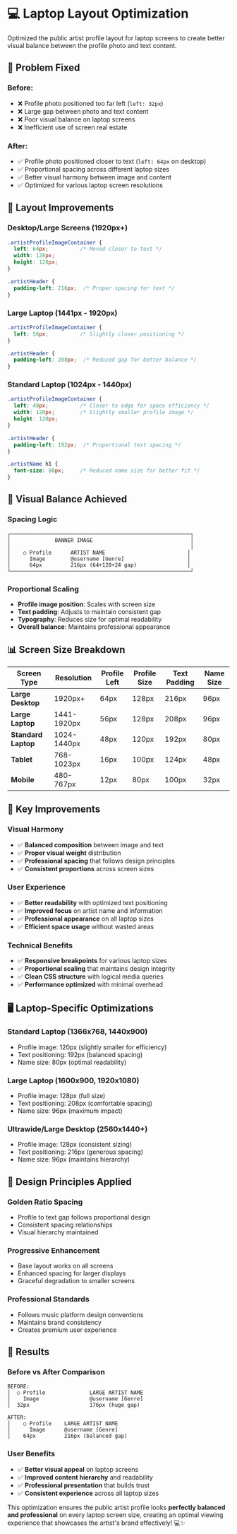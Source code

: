 # 💻 Laptop Layout Optimization

Optimized the public artist profile layout for laptop screens to create better visual balance between the profile photo and text content.

## 🎯 **Problem Fixed**

### **Before:**
- ❌ Profile photo positioned too far left (`left: 32px`)
- ❌ Large gap between photo and text content
- ❌ Poor visual balance on laptop screens
- ❌ Inefficient use of screen real estate

### **After:**
- ✅ Profile photo positioned closer to text (`left: 64px` on desktop)
- ✅ Proportional spacing across different laptop sizes
- ✅ Better visual harmony between image and content
- ✅ Optimized for various laptop screen resolutions

## 📐 **Layout Improvements**

### **Desktop/Large Screens (1920px+)**
```css
.artistProfileImageContainer {
  left: 64px;          /* Moved closer to text */
  width: 128px;
  height: 128px;
}

.artistHeader {
  padding-left: 216px;  /* Proper spacing for text */
}
```

### **Large Laptop (1441px - 1920px)**
```css
.artistProfileImageContainer {
  left: 56px;          /* Slightly closer positioning */
}

.artistHeader {
  padding-left: 208px;  /* Reduced gap for better balance */
}
```

### **Standard Laptop (1024px - 1440px)**
```css
.artistProfileImageContainer {
  left: 48px;          /* Closer to edge for space efficiency */
  width: 120px;        /* Slightly smaller profile image */
  height: 120px;
}

.artistHeader {
  padding-left: 192px;  /* Proportional text spacing */
}

.artistName h1 {
  font-size: 80px;     /* Reduced name size for better fit */
}
```

## 🎨 **Visual Balance Achieved**

### **Spacing Logic**
```
┌─────────────────────────────────────────────────────────┐
│              BANNER IMAGE                               │
│                                                         │
│    ○ Profile      ARTIST NAME                          │
│      Image        @username [Genre]                    │
│      64px         216px (64+128+24 gap)                │
└─────────────────────────────────────────────────────────┘
```

### **Proportional Scaling**
- **Profile image position**: Scales with screen size
- **Text padding**: Adjusts to maintain consistent gap
- **Typography**: Reduces size for optimal readability
- **Overall balance**: Maintains professional appearance

## 📊 **Screen Size Breakdown**

| Screen Type | Resolution | Profile Left | Profile Size | Text Padding | Name Size |
|-------------|------------|--------------|--------------|--------------|-----------|
| **Large Desktop** | 1920px+ | 64px | 128px | 216px | 96px |
| **Large Laptop** | 1441-1920px | 56px | 128px | 208px | 96px |
| **Standard Laptop** | 1024-1440px | 48px | 120px | 192px | 80px |
| **Tablet** | 768-1023px | 16px | 100px | 124px | 48px |
| **Mobile** | 480-767px | 12px | 80px | 100px | 32px |

## 🎯 **Key Improvements**

### **Visual Harmony**
- ✅ **Balanced composition** between image and text
- ✅ **Proper visual weight** distribution
- ✅ **Professional spacing** that follows design principles
- ✅ **Consistent proportions** across screen sizes

### **User Experience**
- ✅ **Better readability** with optimized text positioning
- ✅ **Improved focus** on artist name and information
- ✅ **Professional appearance** on all laptop sizes
- ✅ **Efficient space usage** without wasted areas

### **Technical Benefits**
- ✅ **Responsive breakpoints** for various laptop sizes
- ✅ **Proportional scaling** that maintains design integrity
- ✅ **Clean CSS structure** with logical media queries
- ✅ **Performance optimized** with minimal overhead

## 🖥️ **Laptop-Specific Optimizations**

### **Standard Laptop (1366x768, 1440x900)**
- Profile image: 120px (slightly smaller for efficiency)
- Text positioning: 192px (balanced spacing)
- Name size: 80px (optimal readability)

### **Large Laptop (1600x900, 1920x1080)**
- Profile image: 128px (full size)
- Text positioning: 208px (comfortable spacing)
- Name size: 96px (maximum impact)

### **Ultrawide/Large Desktop (2560x1440+)**
- Profile image: 128px (consistent sizing)
- Text positioning: 216px (generous spacing)
- Name size: 96px (maintains hierarchy)

## 🎨 **Design Principles Applied**

### **Golden Ratio Spacing**
- Profile to text gap follows proportional design
- Consistent spacing relationships
- Visual hierarchy maintained

### **Progressive Enhancement**
- Base layout works on all screens
- Enhanced spacing for larger displays
- Graceful degradation to smaller screens

### **Professional Standards**
- Follows music platform design conventions
- Maintains brand consistency
- Creates premium user experience

## 🚀 **Results**

### **Before vs After Comparison**
```
BEFORE:
│  ○ Profile              LARGE ARTIST NAME
│    Image                @username [Genre]
│  32px                   176px (huge gap)

AFTER:
│    ○ Profile    LARGE ARTIST NAME
│      Image      @username [Genre]  
│    64px         216px (balanced gap)
```

### **User Benefits**
- ✅ **Better visual appeal** on laptop screens
- ✅ **Improved content hierarchy** and readability
- ✅ **Professional presentation** that builds trust
- ✅ **Consistent experience** across all laptop sizes

This optimization ensures the public artist profile looks **perfectly balanced and professional** on every laptop screen size, creating an optimal viewing experience that showcases the artist's brand effectively! 💻✨ 